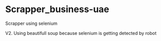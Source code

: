 # Scrapper_business-uae
Scrapper using selenium 

V2.
Using beautifull soup because selenium is getting detected by robot
